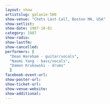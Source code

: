 ```yaml
---
layout: show
artistslug: galaxie-500
show-venue: "Chets Last Call, Boston MA, USA"
show-setlist: 
show-date: 1987-10-01
category: 1987
show-radio: 
show-lastfm: 
show-cancelled: 
performers: [
  "Dean Wareham - guitar/vocals",
  "Naomi Yang - bass/vocals",
  "Damon Krukowski - drums"
  ]
facebook-event-url: 
show-poster-url: 
show-ticket-url: 
show-venue-website: 
show-additional: 
---
```


